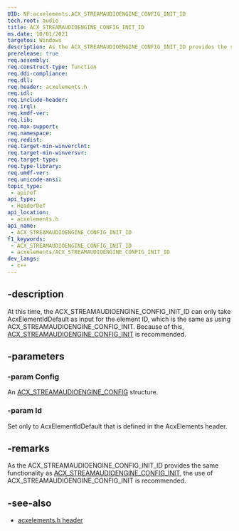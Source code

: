 ```yaml
---
UID: NF:acxelements.ACX_STREAMAUDIOENGINE_CONFIG_INIT_ID
tech.root: audio 
title: ACX_STREAMAUDIOENGINE_CONFIG_INIT_ID
ms.date: 10/01/2021
targetos: Windows
description: As the ACX_STREAMAUDIOENGINE_CONFIG_INIT_ID provides the same functionality as ACX_STREAMAUDIOENGINE_CONFIG_INIT, the use of ACX_STREAMAUDIOENGINE_CONFIG_INIT is recommended.
prerelease: true
req.assembly: 
req.construct-type: function
req.ddi-compliance: 
req.dll: 
req.header: acxelements.h
req.idl: 
req.include-header: 
req.irql: 
req.kmdf-ver: 
req.lib: 
req.max-support: 
req.namespace: 
req.redist: 
req.target-min-winverclnt: 
req.target-min-winversvr: 
req.target-type: 
req.type-library: 
req.umdf-ver: 
req.unicode-ansi: 
topic_type:
 - apiref
api_type:
 - HeaderDef
api_location:
 - acxelements.h
api_name:
 - ACX_STREAMAUDIOENGINE_CONFIG_INIT_ID
f1_keywords:
 - ACX_STREAMAUDIOENGINE_CONFIG_INIT_ID
 - acxelements/ACX_STREAMAUDIOENGINE_CONFIG_INIT_ID
dev_langs:
 - c++
---
```


## -description

At this time, the ACX_STREAMAUDIOENGINE_CONFIG_INIT_ID can only take AcxElementIdDefault as input for the element ID, which is the same as using ACX_STREAMAUDIOENGINE_CONFIG_INIT. Because of this, [ACX_STREAMAUDIOENGINE_CONFIG_INIT](nf-acxelements-acx_streamaudioengine_config_init.md) is recommended.

## -parameters

### -param Config

An [ACX_STREAMAUDIOENGINE_CONFIG](ns-acxelements-acx_streamaudioengine_config.md) structure.

### -param Id

Set only to AcxElementIdDefault that is defined in the AcxElements header.

## -remarks

As the ACX_STREAMAUDIOENGINE_CONFIG_INIT_ID provides the same functionality as [ACX_STREAMAUDIOENGINE_CONFIG_INIT](nf-acxelements-acx_streamaudioengine_config_init.md), the use of ACX_STREAMAUDIOENGINE_CONFIG_INIT is recommended.

## -see-also

- [acxelements.h header](index.md)


